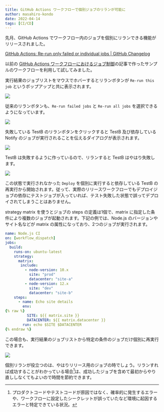 ```yaml
---
title: GitHub Actions ワークフローで個別ジョブのリランが可能に
author: masahiro-kondo
date: 2022-04-14
tags: [CI/CD]
---
```


先月、GitHub Actions でワークフロー内のジョブを個別にリランできる機能がリリースされました。

[GitHub Actions&#058; Re-run only failed or individual jobs | GitHub Changelog](https://github.blog/changelog/2022-03-17-github-actions-re-run-only-failed-or-individual-jobs/)


以前の [GitHub Actions ワークフローにおけるジョブ制御](/blogs/2022/02/20/job-control-in-github-actions/)の記事で作ったサンプルのワークフローを利用して試してみました。


実行結果のジョブリストをマウスでホバーするとリランボタンが `Re-run this job` というポップアップと共に表示されます。

![](https://i.gyazo.com/329c5defc64fe0bee4a2924c88edc5c6.png)

従来のリランボタンも、`Re-run failed jobs` と `Re-run all jobs` を選択できるようになっています。

![](https://i.gyazo.com/adf6c58b2f93366fb83624d4a3e5f7a3.png)

失敗している TestB のリランボタンをクリックすると TestB 及び依存している Notify のジョブが実行されることを伝えるダイアログが表示されます。

![](https://i.gyazo.com/74136e0330b8db549fd049c3e0cee13f.png)

TestB は失敗するように作っているので、リランすると TestB はやはり失敗します。

![](https://i.gyazo.com/29fd5268302ef698d5fb64f1729d5262.png)

この状態で実行されなかった `Deploy` を個別に実行すると依存している TestB の再実行から開始されます。従って、実際のリリースワークフローでもデプロイジョブの依存にテストジョブが入っていれば、テスト失敗した状態で誤ってデプロイされてしまうことはありません。

strategy matrix を使うとジョブの steps の定義は1個で、matrix に指定した条件により複数のジョブが起動されます。下記の例では、Node.js のバージョンやサイト名などが matrix の属性になっており、2つのジョブが実行されます。

```yaml
name: Node.js CI
on: [workflow_dispatch]
jobs:
  build:
    runs-on: ubuntu-latest
    strategy:
      matrix:
       include:
         - node-version: 10.x
           site: "prod"
           datacenter: "site-a"
         - node-version: 12.x
           site: "dev"
           datacenter: "site-b"
    steps:
      - name: Echo site details
        env:
{% raw %}
          SITE: ${{ matrix.site }}
          DATACENTER: ${{ matrix.datacenter }}
        run: echo $SITE $DATACENTER
{% endraw %}
```

この場合も、実行結果のジョブリストから特定の条件のジョブだけ個別に再実行できます。

![](https://i.gyazo.com/07be0b5aae5f5c6498385082f82d731c.png)

個別リランが役立つのは、やはりリリース用のジョブの時でしょう。リランすれば成功することがわかっている場合[^1]は、成功したジョブを含めて最初からやり直ししなくてもよいので時間を節約できます。

[^1]: プロダクトコードやテストコードが原因ではなく、確率的に発生するエラーや、ワークフローに設定したシークレットが誤っていたなど環境に起因するエラーと特定できている状況。
